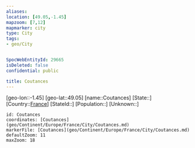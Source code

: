 ```yaml
---
aliases: 
location: [49.05,-1.45]
mapzoom: [7,12] 
mapmarker: city 
type: City
tags:
- geo/City


SpocWebEntityId: 29665
isDeleted: false
confidential: public

title: Coutances
---
```

[geo-lon::-1.45]
[geo-lat::49.05]
[name::Coutances]
[State::]
[Country::[France](geo/Continent/Europe/France.md)]
[StateId::]
[Population::]
[Unknown::]


```leaflet
id: Coutances
coordinates: [Coutances](geo/Continent/Europe/France/City/Coutances.md)
markerFile: [Coutances](geo/Continent/Europe/France/City/Coutances.md)
defaultZoom: 11 
maxZoom: 18
```


